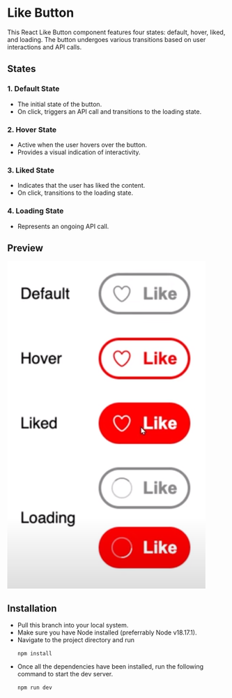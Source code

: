 # Like Button 
This React Like Button component features four states: default, hover, liked, and loading. The button undergoes various transitions based on user interactions and API calls.

## States
### 1. Default State
- The initial state of the button.
- On click, triggers an API call and transitions to the loading state.

### 2. Hover State
- Active when the user hovers over the button.
- Provides a visual indication of interactivity.

### 3. Liked State
- Indicates that the user has liked the content.
- On click, transitions to the loading state.

### 4. Loading State
- Represents an ongoing API call.

## Preview
![Preview](./preview.png)

## Installation
- Pull this branch into your local system.
- Make sure you have Node installed (preferrably Node v18.17.1).
- Navigate to the project directory and run 
  ```
  npm install
  ```
- Once all the dependencies have been installed, run the following command to start the dev server.
  ```
  npm run dev
  ```